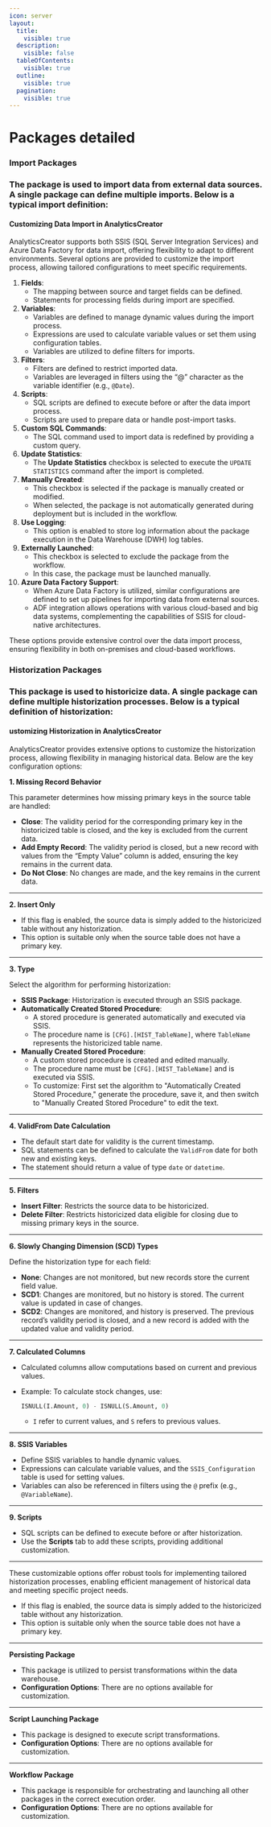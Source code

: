 ```yaml
---
icon: server
layout:
  title:
    visible: true
  description:
    visible: false
  tableOfContents:
    visible: true
  outline:
    visible: true
  pagination:
    visible: true
---
```


# Packages detailed

### **Import Packages**

### The package is used to import data from external data sources. A single package can define multiple imports. Below is a typical import definition:

#### **Customizing Data Import in AnalyticsCreator**

AnalyticsCreator supports both SSIS (SQL Server Integration Services) and Azure Data Factory for data import, offering flexibility to adapt to different environments. Several options are provided to customize the import process, allowing tailored configurations to meet specific requirements.

1. **Fields**:
   * The mapping between source and target fields can be defined.
   * Statements for processing fields during import are specified.
2. **Variables**:
   * Variables are defined to manage dynamic values during the import process.
   * Expressions are used to calculate variable values or set them using configuration tables.
   * Variables are utilized to define filters for imports.
3. **Filters**:
   * Filters are defined to restrict imported data.
   * Variables are leveraged in filters using the “@” character as the variable identifier (e.g., `@Date`).
4. **Scripts**:
   * SQL scripts are defined to execute before or after the data import process.
   * Scripts are used to prepare data or handle post-import tasks.
5. **Custom SQL Commands**:
   * The SQL command used to import data is redefined by providing a custom query.
6. **Update Statistics**:
   * The **Update Statistics** checkbox is selected to execute the `UPDATE STATISTICS` command after the import is completed.
7. **Manually Created**:
   * This checkbox is selected if the package is manually created or modified.
   * When selected, the package is not automatically generated during deployment but is included in the workflow.
8. **Use Logging**:
   * This option is enabled to store log information about the package execution in the Data Warehouse (DWH) log tables.
9. **Externally Launched**:
   * This checkbox is selected to exclude the package from the workflow.
   * In this case, the package must be launched manually.
10. **Azure Data Factory Support**:
    * When Azure Data Factory is utilized, similar configurations are defined to set up pipelines for importing data from external sources.
    * ADF integration allows operations with various cloud-based and big data systems, complementing the capabilities of SSIS for cloud-native architectures.

These options provide extensive control over the data import process, ensuring flexibility in both on-premises and cloud-based workflows.

### **Historization Packages**

### This package is used to historicize data. A single package can define multiple historization processes. Below is a typical definition of historization:

#### **ustomizing Historization in AnalyticsCreator**

AnalyticsCreator provides extensive options to customize the historization process, allowing flexibility in managing historical data. Below are the key configuration options:

**1. Missing Record Behavior**

This parameter determines how missing primary keys in the source table are handled:

* **Close**: The validity period for the corresponding primary key in the historicized table is closed, and the key is excluded from the current data.
* **Add Empty Record**: The validity period is closed, but a new record with values from the “Empty Value” column is added, ensuring the key remains in the current data.
* **Do Not Close**: No changes are made, and the key remains in the current data.

***

**2. Insert Only**

* If this flag is enabled, the source data is simply added to the historicized table without any historization.
* This option is suitable only when the source table does not have a primary key.

***

**3. Type**

Select the algorithm for performing historization:

* **SSIS Package**: Historization is executed through an SSIS package.
* **Automatically Created Stored Procedure**:
  * A stored procedure is generated automatically and executed via SSIS.
  * The procedure name is `[CFG].[HIST_TableName]`, where `TableName` represents the historicized table name.
* **Manually Created Stored Procedure**:
  * A custom stored procedure is created and edited manually.
  * The procedure name must be `[CFG].[HIST_TableName]` and is executed via SSIS.
  * To customize: First set the algorithm to "Automatically Created Stored Procedure," generate the procedure, save it, and then switch to "Manually Created Stored Procedure" to edit the text.

***

**4. ValidFrom Date Calculation**

* The default start date for validity is the current timestamp.
* SQL statements can be defined to calculate the `ValidFrom` date for both new and existing keys.
* The statement should return a value of type `date` or `datetime`.

***

**5. Filters**

* **Insert Filter**: Restricts the source data to be historicized.
* **Delete Filter**: Restricts historicized data eligible for closing due to missing primary keys in the source.

***

**6. Slowly Changing Dimension (SCD) Types**

Define the historization type for each field:

* **None**: Changes are not monitored, but new records store the current field value.
* **SCD1**: Changes are monitored, but no history is stored. The current value is updated in case of changes.
* **SCD2**: Changes are monitored, and history is preserved. The previous record’s validity period is closed, and a new record is added with the updated value and validity period.

***

**7. Calculated Columns**

* Calculated columns allow computations based on current and previous values.
*   Example: To calculate stock changes, use:

    ```sql
    ISNULL(I.Amount, 0) - ISNULL(S.Amount, 0)
    ```

    * `I` refer to current values, and `S` refers to previous values.

***

**8. SSIS Variables**

* Define SSIS variables to handle dynamic values.
* Expressions can calculate variable values, and the `SSIS_Configuration` table is used for setting values.
* Variables can also be referenced in filters using the `@` prefix (e.g., `@VariableName`).

***

**9. Scripts**

* SQL scripts can be defined to execute before or after historization.
* Use the **Scripts** tab to add these scripts, providing additional customization.

***

These customizable options offer robust tools for implementing tailored historization processes, enabling efficient management of historical data and meeting specific project needs.

* If this flag is enabled, the source data is simply added to the historicized table without any historization.
* This option is suitable only when the source table does not have a primary key.

***

**Persisting Package**

* This package is utilized to persist transformations within the data warehouse.
* **Configuration Options**: There are no options available for customization.

***

**Script Launching Package**

* This package is designed to execute script transformations.
* **Configuration Options**: There are no options available for customization.

***

**Workflow Package**

* This package is responsible for orchestrating and launching all other packages in the correct execution order.
* **Configuration Options**: There are no options available for customization.
